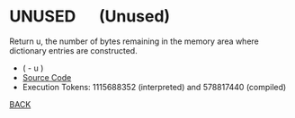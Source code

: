 # UNUSED &emsp; (Unused)
Return u, the number of bytes remaining in the memory area where dictionary entries are constructed.
* ( - u )
* [Source Code](../words/core_ext/Unused.cs)
* Execution Tokens: 1115688352 (interpreted) and 578817440 (compiled)


[BACK](builtins.md#Unused)
